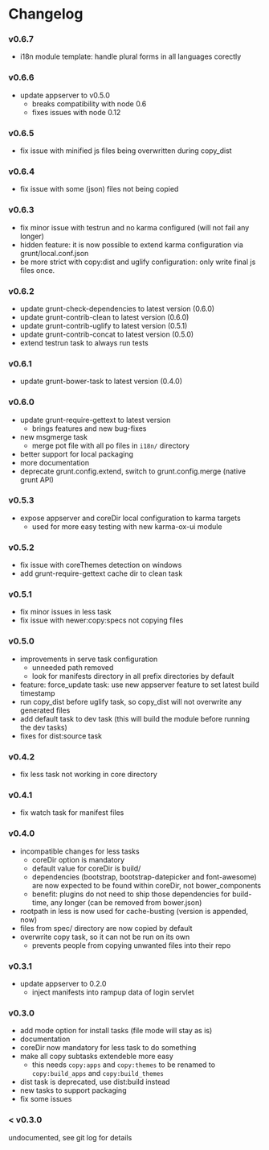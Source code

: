 # Changelog

### v0.6.7

* i18n module template: handle plural forms in all languages corectly

### v0.6.6

* update appserver to v0.5.0
    * breaks compatibility with node 0.6
    * fixes issues with node 0.12

### v0.6.5

* fix issue with minified js files being overwritten during copy_dist

### v0.6.4

* fix issue with some (json) files not being copied

### v0.6.3

* fix minor issue with testrun and no karma configured (will not fail any longer)
* hidden feature: it is now possible to extend karma configuration via grunt/local.conf.json
* be more strict with copy:dist and uglify configuration: only write final js files once.

### v0.6.2

* update grunt-check-dependencies to latest version (0.6.0)
* update grunt-contrib-clean to latest version (0.6.0)
* update grunt-contrib-uglify to latest version (0.5.1)
* update grunt-contrib-concat to latest version (0.5.0)
* extend testrun task to always run tests

### v0.6.1

* update grunt-bower-task to latest version (0.4.0)

### v0.6.0

* update grunt-require-gettext to latest version
    * brings features and new bug-fixes
* new msgmerge task
    * merge pot file with all po files in `i18n/` directory
* better support for local packaging
* more documentation
* deprecate grunt.config.extend, switch to grunt.config.merge (native grunt API)

### v0.5.3

* expose appserver and coreDir local configuration to karma targets
    * used for more easy testing with new karma-ox-ui module

### v0.5.2

* fix issue with coreThemes detection on windows
* add grunt-require-gettext cache dir to clean task

### v0.5.1

* fix minor issues in less task
* fix issue with newer:copy:specs not copying files

### v0.5.0

* improvements in serve task configuration
    * unneeded path removed
    * look for manifests directory in all prefix directories by default
* feature: force_update task: use new appserver feature to set latest build timestamp
* run copy_dist before uglify task, so copy_dist will not overwrite any generated files
* add default task to dev task (this will build the module before running the dev tasks)
* fixes for dist:source task

### v0.4.2

* fix less task not working in core directory

### v0.4.1

* fix watch task for manifest files

### v0.4.0

* incompatible changes for less tasks
    * coreDir option is mandatory
    * default value for coreDir is build/
    * dependencies (bootstrap, bootstrap-datepicker and font-awesome) are now expected to be found within coreDir, not bower_components
    * benefit: plugins do not need to ship those dependencies for build-time, any longer (can be removed from bower.json)
* rootpath in less is now used for cache-busting (version is appended, now)
* files from spec/ directory are now copied by default
* overwrite copy task, so it can not be run on its own
    * prevents people from copying unwanted files into their repo

### v0.3.1

* update appserver to 0.2.0
    * inject manifests into rampup data of login servlet

### v0.3.0

* add mode option for install tasks (file mode will stay as is)
* documentation
* coreDir now mandatory for less task to do something
* make all copy subtasks extendeble more easy
    * this needs `copy:apps` and `copy:themes` to be renamed to `copy:build_apps` and `copy:build_themes`
* dist task is deprecated, use dist:build instead
* new tasks to support packaging
* fix some issues

### < v0.3.0

undocumented, see git log for details
